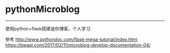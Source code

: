 # pythonMicroblog

------

使用python+flask搭建迷你博客，个人学习

参考
http://www.pythondoc.com/flask-mega-tutorial/index.html
https://bwael.com/2017/02/11/microblog-develop-documentation-04/
